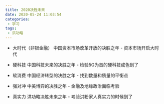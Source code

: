 ```yaml
---
title: 2020决胜未来
date: 2020-05-24 11:03:54
categories:
 - 学习
tags:
 - 洪功略
---
```

* 大时代（非银金融）
中国资本市场改革开放的决胜之年 - 资本市场开启大时代

* 硬科技
中国科技未来的决胜之年 - 检验5G为首的硬科技成色到了

* 软消费
中国经济转型的决胜之年 - 找到数量和质量的平衡点

* 强对冲
中美博弈的决胜之年 - 金融及地缘政治面临考验

* 真实力
洪功略决胜未来之年 - 考验洪粉家人真实力的时候到了
